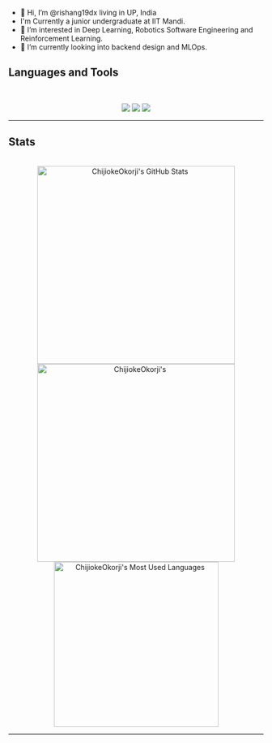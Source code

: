 - 👋 Hi, I’m @rishang19dx living in UP, India
-  I'm Currently a junior undergraduate at IIT Mandi.
- 👀 I’m interested in Deep Learning, Robotics Software Engineering and Reinforcement Learning.
- 🌱 I’m currently looking into backend design and MLOps.

## Languages and Tools

<br>

<p align="center">
  <img src="https://skillicons.dev/icons?i=cpp,python,js,arduino,bash" />
  <img src="https://skillicons.dev/icons?i=django,react,threejs,postgres,mysql,ros" />
  <img src="https://skillicons.dev/icons?i=sklearn,tensorflow,pytorch,git,postman" />
</p>

<hr>

## Stats

<br>

<div align=center>
  <img width=390 src="https://github-readme-stats.vercel.app/api?username=rishang19dx&theme=transparent&count_private=true&show_icons=true&rank_icon=github&locale=en" alt="ChijiokeOkorji's GitHub Stats" />
  <img width=390 src="https://github-readme-streak-stats.herokuapp.com/?user=rishang19dx&theme=transparent&count_private=true&border_radius=10&locale=en" alt="ChijiokeOkorji's" />
  <img width=325 src="https://github-readme-stats.vercel.app/api/top-langs?username=rishang19dx&theme=transparent&layout=donut&hide=css&langs_count=8&border_radius=10&show_icons=true&locale=en" alt="ChijiokeOkorji's Most Used Languages" />
</div>

<hr>
<!---
rishang19dx/rishang19dx is a ✨ special ✨ repository because its `README.md` (this file) appears on your GitHub profile.
You can click the Preview link to take a look at your changes.
--->
